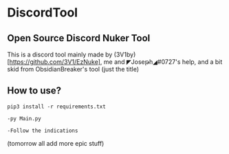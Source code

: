 # DiscordTool

## Open Source Discord Nuker Tool

This is a discord tool mainly made by (3V1by)[https://github.com/3V1/EzNuke], me and ◤Joseթh◢#0727's help, and a bit skid from ObsidianBreaker's tool (just the title)

## How to use?

`pip3 install -r requirements.txt`

`-py Main.py`

`-Follow the indications` 

(tomorrow all add more epic stuff)
